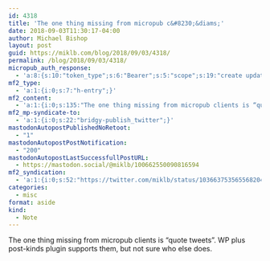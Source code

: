 ```yaml
---
id: 4318
title: 'The one thing missing from micropub c&#8230;&diams;'
date: 2018-09-03T11:30:17-04:00
author: Michael Bishop
layout: post
guid: https://miklb.com/blog/2018/09/03/4318/
permalink: /blog/2018/09/03/4318/
micropub_auth_response:
  - 'a:8:{s:10:"token_type";s:6:"Bearer";s:5:"scope";s:19:"create update media";s:2:"me";s:18:"https://miklb.com/";s:9:"issued_by";s:45:"https://miklb.com/wp-json/indieauth/1.0/token";s:9:"client_id";s:21:"https://quill.p3k.io/";s:9:"issued_at";i:1535229673;s:4:"user";i:1;s:13:"last_accessed";i:1535988617;}'
mf2_type:
  - 'a:1:{i:0;s:7:"h-entry";}'
mf2_content:
  - 'a:1:{i:0;s:135:"The one thing missing from micropub clients is “quote tweets”. WP plus post-kinds plugin supports them, but not sure who else does.";}'
mf2_mp-syndicate-to:
  - 'a:1:{i:0;s:22:"bridgy-publish_twitter";}'
mastodonAutopostPublishedNoRetoot:
  - "1"
mastodonAutopostPostNotification:
  - "200"
mastodonAutopostLastSuccessfullPostURL:
  - https://mastodon.social/@miklb/100662550090816594
mf2_syndication:
  - 'a:1:{i:0;s:52:"https://twitter.com/miklb/status/1036637535655682049";}'
categories:
  - misc
format: aside
kind:
  - Note
---
```

The one thing missing from micropub clients is “quote tweets”. WP plus post-kinds plugin supports them, but not sure who else does.